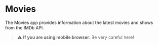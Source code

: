 #  Movies

The Movies app provides information about the latest movies and shows from the IMDb API.

> :warning: **If you are using mobile browser**: Be very careful here!
